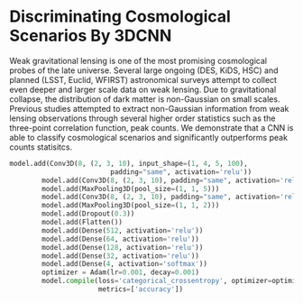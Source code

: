 # Discriminating Cosmological Scenarios By 3DCNN
Weak gravitational lensing is one of the most promising cosmological probes of the late universe. Several large ongoing (DES, KiDS, HSC) and planned (LSST, Euclid, WFIRST) astronomical surveys attempt to collect even deeper and larger scale data on weak lensing. Due to gravitational collapse, the distribution of dark matter is non-Gaussian on small scales. Previous studies attempted to extract non-Gaussian information from weak lensing observations through several higher order statistics such as the three-point correlation function, peak counts.  We demonstrate that  a CNN is able to classify cosmological scenarios and significantly outperforms peak counts statisitcs.
```python
model.add(Conv3D(8, (2, 3, 10), input_shape=(1, 4, 5, 100),
                         padding="same", activation='relu'))
        model.add(Conv3D(8, (2, 3, 10), padding="same", activation='relu'))
        model.add(MaxPooling3D(pool_size=(1, 1, 5)))
        model.add(Conv3D(8, (2, 3, 10), padding="same", activation='relu'))
        model.add(MaxPooling3D(pool_size=(1, 1, 2)))
        model.add(Dropout(0.3))
        model.add(Flatten())
        model.add(Dense(512, activation='relu'))
        model.add(Dense(64, activation='relu'))
        model.add(Dense(128, activation='relu'))
        model.add(Dense(32, activation='relu'))
        model.add(Dense(4, activation='softmax'))
        optimizer = Adam(lr=0.001, decay=0.001) 
        model.compile(loss='categorical_crossentropy', optimizer=optimizer,
                      metrics=['accuracy'])
```                     
                      
